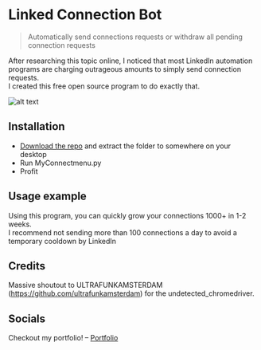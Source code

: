 # Linked Connection Bot
> Automatically send connections requests or withdraw all pending connection requests


After researching this topic online, I noticed that most LinkedIn automation programs are charging outrageous amounts to simply send connection requests.  
	I created this free open source program to do exactly that.  

<img src="https://imgur.com/45KTGOu.gif" alt="alt text" width="auto" height="auto">

## Installation

- [Download the repo](https://github.com/zdhenard42/Linked_Connect_Bot/archive/refs/tags/V1.0.zip) and extract the folder to somewhere on your desktop 
- Run MyConnectmenu.py
- Profit

## Usage example

Using this program, you can quickly grow your connections 1000+ in 1-2 weeks.  
I recommend not sending more than 100 connections a day to avoid a temporary cooldown by LinkedIn

## Credits

Massive shoutout to ULTRAFUNKAMSTERDAM (https://github.com/ultrafunkamsterdam) for the undetected_chromedriver. 

## Socials

Checkout my portfolio! – [Portfolio](https://henard.tech)
